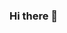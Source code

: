 ### Hi there 👋

<!--
**IgorVahr/IgorVahr** is a ✨ _special_ ✨ repository because its `README.md` (this file) appears on your GitHub profile.

Here are some ideas to get you started:

- 🔭 I’m currently working on rs school.
- 🌱 I’m currently learning language programming JS.
- 👯 I’m looking to collaborate on fronted
- 🤔 I’m looking for help with job.
- 💬 Ask me about hobby
- 📫 How to reach me: 89042768180
- 😄 Pronouns: Russia, Izhevsk
- ⚡ Fun fact: I'm teacher 
-->
